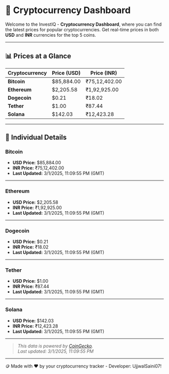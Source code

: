 
# 🚀 Cryptocurrency Dashboard

Welcome to the InvestIQ - **Cryptocurrency Dashboard**, where you can find the latest prices for popular cryptocurrencies. Get real-time prices in both **USD** and **INR** currencies for the top 5 coins.

---

## 📊 Prices at a Glance

| **Cryptocurrency** | **Price (USD)**       | **Price (INR)**        |
|---------------------|-----------------------|------------------------|
| **Bitcoin**   | $85,884.00 | ₹75,12,402.00 |
| **Ethereum**   | $2,205.58 | ₹1,92,925.00 |
| **Dogecoin**   | $0.21 | ₹18.02 |
| **Tether**   | $1.00 | ₹87.44 |
| **Solana**   | $142.03 | ₹12,423.28 |

---

## 📌 Individual Details

### Bitcoin

- **USD Price:** $85,884.00
- **INR Price:** ₹75,12,402.00
- **Last Updated:** 3/1/2025, 11:09:55 PM (GMT)
---


### Ethereum

- **USD Price:** $2,205.58
- **INR Price:** ₹1,92,925.00
- **Last Updated:** 3/1/2025, 11:09:55 PM (GMT)
---


### Dogecoin

- **USD Price:** $0.21
- **INR Price:** ₹18.02
- **Last Updated:** 3/1/2025, 11:09:55 PM (GMT)
---


### Tether

- **USD Price:** $1.00
- **INR Price:** ₹87.44
- **Last Updated:** 3/1/2025, 11:09:55 PM (GMT)
---


### Solana

- **USD Price:** $142.03
- **INR Price:** ₹12,423.28
- **Last Updated:** 3/1/2025, 11:09:55 PM (GMT)
---


> _This data is powered by [CoinGecko](https://www.coingecko.com)._  
> _Last updated: 3/1/2025, 11:09:55 PM_  

---
🪙 Made with ❤️ by your cryptocurrency tracker - Developer: UjjwalSaini07!
